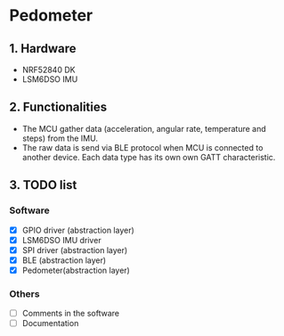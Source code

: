 # Pedometer

## 1. Hardware
- NRF52840 DK
- LSM6DSO IMU

## 2. Functionalities
- The MCU gather data (acceleration, angular rate, temperature and steps) from the IMU.
- The raw data is send via BLE protocol when MCU is connected to another device. Each data type has its own own GATT characteristic.

## 3. TODO list
### Software
- [x] GPIO driver (abstraction layer)
- [x] LSM6DSO IMU driver
- [x] SPI driver (abstraction layer)
- [x] BLE (abstraction layer)
- [x] Pedometer(abstraction layer)
### Others
- [ ] Comments in the software
- [ ] Documentation
